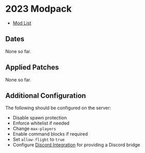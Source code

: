 # 2023 Modpack

- [Mod List](https://insertish.github.io/christmas-modpack/MODS)

## Dates

None so far.

## Applied Patches

None so far.

## Additional Configuration

The following should be configured on the server:

- Disable spawn protection
- Enforce whitelist if needed
- Change `max-players`
- Enable command blocks if required
- Set `allow-flight` to `true`
- Configure [Discord Integration](https://erdbeerbaerlp.de/projects/discord-integration/quick-setup) for providing a Discord bridge
